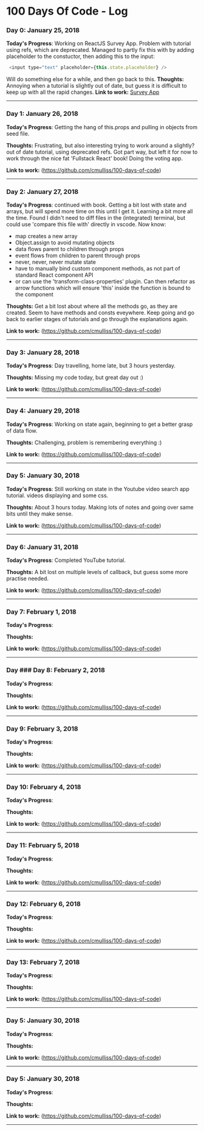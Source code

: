 # 100 Days Of Code - Log

### Day 0: January 25, 2018

**Today's Progress**: Working on ReactJS Survey App. Problem with tutorial using refs, which are deprecated. Managed to partly fix this with by adding placeholder to the constuctor, then adding this to the input:
``` javascript  
 <input type="text" placeholder={this.state.placeholder} />
```
Will do something else for a while, and then go back to this.
**Thoughts:** 
    Annoying when a tutorial is slightly out of date, but guess it is difficult to keep up with all the rapid changes.
**Link to work:** [Survey App](https://github.com/cmulliss/100-days-of-code)

- - - 

### Day 1: January 26, 2018

**Today's Progress**: Getting the hang of this.props and pulling in objects from seed file.

**Thoughts:** Frustrating, but also interesting trying to work around a slightly? out of date tutorial, using deprecated refs. Got part way, but left it for now to work through the nice fat 'Fullstack React' book! Doing the voting app. 

**Link to work:** 
(https://github.com/cmulliss/100-days-of-code)

- - - 

### Day 2: January 27, 2018

**Today's Progress**: continued with book. Getting a bit lost with state and arrays, but will spend more time on this until I get it. Learning a bit more all the time. Found I didn't need to diff files in the (integrated) terminal, but could use 'compare this file with' directly in vscode. 
Now know:
- map creates a new array
- Object.assign to avoid mutating objects
- data flows parent to children through props
- event flows from children to parent through props
- never, never, never mutate state
- have to manually bind custom component methods, as not part of standard React component API
- or can use the 'transform-class-properties' plugin. Can then refactor as arrow functions which will ensure 'this' inside the function is bound to the component 

**Thoughts:** Get a bit lost about where all the methods go, as they are created. Seem to have methods and consts eveywhere. Keep going and go back to earlier stages of tutorials and go through the explanations again. 

**Link to work:** 
(https://github.com/cmulliss/100-days-of-code)

- - - 

### Day 3: January 28, 2018

**Today's Progress**: Day travelling, home late, but 3 hours yesterday.

**Thoughts:** 
Missing my code today, but great day out :)

**Link to work:** 
(https://github.com/cmulliss/100-days-of-code)

- - - 

### Day 4: January 29, 2018

**Today's Progress**: Working on state again, beginning to get a better grasp of data flow.

**Thoughts:** Challenging, problem is remembering everything :)

**Link to work:** 
(https://github.com/cmulliss/100-days-of-code)

- - - 

### Day 5: January 30, 2018

**Today's Progress**: Still working on state in the Youtube video search app tutorial. videos displaying and some css.

**Thoughts:** About 3 hours today. Making lots of notes and going over same bits until they make sense.

**Link to work:** 
(https://github.com/cmulliss/100-days-of-code)

- - - 
### Day 6: January 31, 2018

**Today's Progress**: Completed YouTube tutorial. 

**Thoughts:** A bit lost on multiple levels of callback, but guess some more practise needed.

**Link to work:** 
(https://github.com/cmulliss/100-days-of-code)

- - - 
### Day 7: February 1, 2018

**Today's Progress**:

**Thoughts:** 

**Link to work:** 
(https://github.com/cmulliss/100-days-of-code)

- - - 
### Day ### Day 8: February 2, 2018

**Today's Progress**:

**Thoughts:** 

**Link to work:** 
(https://github.com/cmulliss/100-days-of-code)

- - - 
### Day 9: February 3, 2018

**Today's Progress**:

**Thoughts:** 

**Link to work:** 
(https://github.com/cmulliss/100-days-of-code)

- - - 
### Day 10: February 4, 2018

**Today's Progress**:

**Thoughts:** 

**Link to work:** 
(https://github.com/cmulliss/100-days-of-code)

- - - 
### Day 11: February 5, 2018

**Today's Progress**:

**Thoughts:** 

**Link to work:** 
(https://github.com/cmulliss/100-days-of-code)

- - - 
### Day 12: February 6, 2018

**Today's Progress**:

**Thoughts:** 

**Link to work:** 
(https://github.com/cmulliss/100-days-of-code)

- - - 
### Day 13: February 7, 2018

**Today's Progress**:

**Thoughts:** 

**Link to work:** 
(https://github.com/cmulliss/100-days-of-code)

- - - 
### Day 5: January 30, 2018

**Today's Progress**:

**Thoughts:** 

**Link to work:** 
(https://github.com/cmulliss/100-days-of-code)

- - - 
### Day 5: January 30, 2018

**Today's Progress**:

**Thoughts:** 

**Link to work:** 
(https://github.com/cmulliss/100-days-of-code)

- - - 
